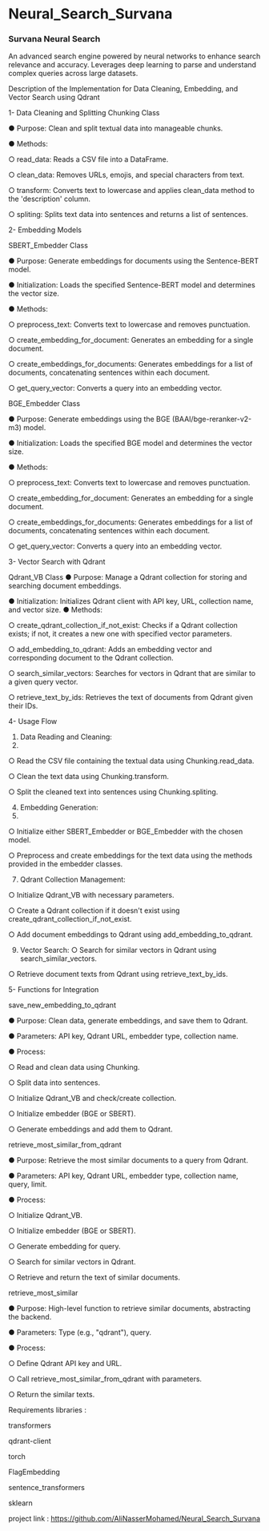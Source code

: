 # Neural_Search_Survana
### Survana Neural Search
An advanced search engine powered by neural networks to enhance search relevance and accuracy. Leverages deep learning to parse and understand complex queries across large datasets.

Description of the Implementation for Data Cleaning, Embedding, and Vector Search using Qdrant

1- Data Cleaning and Splitting
Chunking Class

●	Purpose: Clean and split textual data into manageable chunks.

●	Methods:

○	read_data: Reads a CSV file into a DataFrame.

○	clean_data: Removes URLs, emojis, and special characters from text.

○	transform: Converts text to lowercase and applies clean_data method to the 'description' column.

○	spliting: Splits text data into sentences and returns a list of sentences.

2- Embedding Models

SBERT_Embedder Class

●	Purpose: Generate embeddings for documents using the Sentence-BERT model.

●	Initialization: Loads the specified Sentence-BERT model and determines the vector size.

●	Methods:

○	preprocess_text: Converts text to lowercase and removes punctuation.

○	create_embedding_for_document: Generates an embedding for a single document.

○	create_embeddings_for_documents: Generates embeddings for a list of documents, concatenating sentences within each document.

○	get_query_vector: Converts a query into an embedding vector.

BGE_Embedder Class

●	Purpose: Generate embeddings using the BGE (BAAI/bge-reranker-v2-m3) model.

●	Initialization: Loads the specified BGE model and determines the vector size.

●	Methods:

○	preprocess_text: Converts text to lowercase and removes punctuation.

○	create_embedding_for_document: Generates an embedding for a single document.

○	create_embeddings_for_documents: Generates embeddings for a list of documents, concatenating sentences within each document.

○	get_query_vector: Converts a query into an embedding vector.

3- Vector Search with Qdrant

Qdrant_VB Class
●	Purpose: Manage a Qdrant collection for storing and searching document embeddings.

●	Initialization: Initializes Qdrant client with API key, URL, collection name, and vector size.
●	Methods:

○	create_qdrant_collection_if_not_exist: Checks if a Qdrant collection exists; if not, it creates a new one with specified vector parameters.

○	add_embedding_to_qdrant: Adds an embedding vector and corresponding document to the Qdrant collection.

○	search_similar_vectors: Searches for vectors in Qdrant that are similar to a given query vector.

○	retrieve_text_by_ids: Retrieves the text of documents from Qdrant given their IDs.

4- Usage Flow
1.	Data Reading and Cleaning:
2.	
○	Read the CSV file containing the textual data using Chunking.read_data.

○	Clean the text data using Chunking.transform.

○	Split the cleaned text into sentences using Chunking.spliting.

4.	Embedding Generation:
5.	
○	Initialize either SBERT_Embedder or BGE_Embedder with the chosen model.

○	Preprocess and create embeddings for the text data using the methods provided in the embedder classes.

7.	Qdrant Collection Management:
   
○	Initialize Qdrant_VB with necessary parameters.

○	Create a Qdrant collection if it doesn't exist using create_qdrant_collection_if_not_exist.

○	Add document embeddings to Qdrant using add_embedding_to_qdrant.

9.	Vector Search:
○	Search for similar vectors in Qdrant using search_similar_vectors.


○	Retrieve document texts from Qdrant using retrieve_text_by_ids.





5- Functions for Integration

save_new_embedding_to_qdrant

●	Purpose: Clean data, generate embeddings, and save them to Qdrant.

●	Parameters: API key, Qdrant URL, embedder type, collection name.

●	Process:

○	Read and clean data using Chunking.

○	Split data into sentences.

○	Initialize Qdrant_VB and check/create collection.

○	Initialize embedder (BGE or SBERT).

○	Generate embeddings and add them to Qdrant.

retrieve_most_similar_from_qdrant

●	Purpose: Retrieve the most similar documents to a query from Qdrant.

●	Parameters: API key, Qdrant URL, embedder type, collection name, query, limit.

●	Process:

○	Initialize Qdrant_VB.

○	Initialize embedder (BGE or SBERT).

○	Generate embedding for query.

○	Search for similar vectors in Qdrant.

○	Retrieve and return the text of similar documents.

retrieve_most_similar

●	Purpose: High-level function to retrieve similar documents, abstracting the backend.

●	Parameters: Type (e.g., "qdrant"), query.

●	Process:

○	Define Qdrant API key and URL.

○	Call retrieve_most_similar_from_qdrant with parameters.

○	Return the similar texts.


Requirements libraries  :

transformers

qdrant-client

torch

FlagEmbedding

sentence_transformers

sklearn

project link : https://github.com/AliNasserMohamed/Neural_Search_Survana
